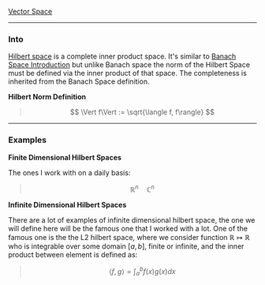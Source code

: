 [Vector Space](Vector%20Space.md)

---
### **Into**

[Hilbert space](https://mathworld.wolfram.com/HilbertSpace.html) is a complete inner product space. It's similar to [Banach Space Introduction](Banach%20Space%20Introduction.md) but unlike Banach space the norm of the Hilbert Space must be defined via the inner product of that space. The completeness is inherited from the Banach Space definition. 

**Hilbert Norm Definition**

> $$
> \Vert f\Vert := \sqrt{\langle f, f\rangle}
> $$


---
### **Examples**

**Finite Dimensional Hilbert Spaces**

The ones I work with on a daily basis: 

>$$
>\mathbb R^n \quad \mathbb C^n
>$$


**Infinite Dimensional Hilbert Spaces**

There are a lot of examples of infinite dimensional hilbert space, the one we will define here will be the famous one that I worked with a lot. One of the famous one is the the L2 hilbert space, where we consider function $\mathbb R \mapsto \mathbb R$ who is integrable over some domain $[a, b]$, finite or infinite, and the inner product between element is defined as: 

> $$
> \langle f,g \rangle = \int_{a}^{b} f(x)g(x)dx
> $$
